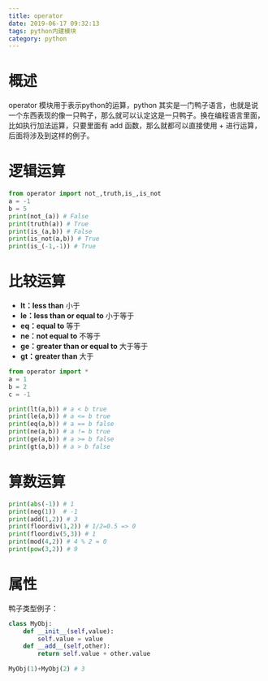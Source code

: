 ```yaml
---
title: operator
date: 2019-06-17 09:32:13
tags: python内建模块
category: python
---
```

# 概述
operator 模块用于表示python的运算，python 其实是一门鸭子语言，也就是说一个东西表现的像一只鸭子，那么就可以认定这是一只鸭子。换在编程语言里面，比如执行加法运算，只要里面有 add 函数，那么就都可以直接使用 + 进行运算，后面将涉及到这样的例子。


# 逻辑运算

```python
from operator import not_,truth,is_,is_not
a = -1
b = 5
print(not_(a)) # False
print(truth(a)) # True
print(is_(a,b)) # False
print(is_not(a,b)) # True
print(is_(-1,-1)) # True
```

# 比较运算

- **lt：less than** 小于
- **le：less than or equal to** 小于等于
- **eq：equal to** 等于
- **ne：not equal to** 不等于
- **ge：greater than or equal to** 大于等于
- **gt：greater than** 大于

```python
from operator import * 
a = 1
b = 2
c = -1

print(lt(a,b)) # a < b true
print(le(a,b)) # a <= b true
print(eq(a,b)) # a == b false
print(ne(a,b)) # a != b true
print(ge(a,b)) # a >= b false
print(gt(a,b)) # a > b false
```

# 算数运算

```python
print(abs(-1)) # 1
print(neg(1))  # -1
print(add(1,2)) # 3
print(floordiv(1,2)) # 1/2=0.5 => 0
print(floordiv(5,3)) # 1
print(mod(4,2)) # 4 % 2 = 0
print(pow(3,2)) # 9
```

# 属性
鸭子类型例子：

```python
class MyObj:
    def __init__(self,value):
        self.value = value
    def __add__(self,other):
        return self.value + other.value
    
MyObj(1)+MyObj(2) # 3
```

